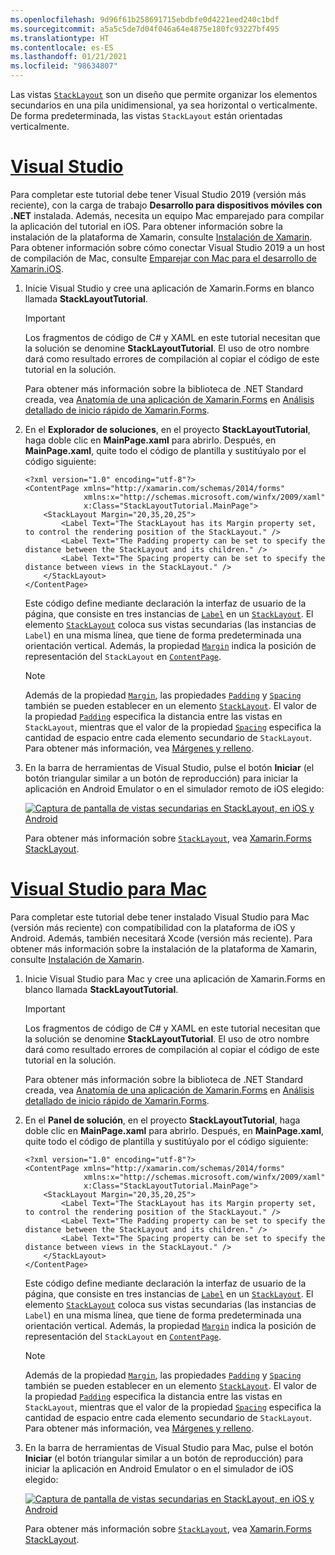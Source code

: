 ```yaml
---
ms.openlocfilehash: 9d96f61b258691715ebdbfe0d4221eed240c1bdf
ms.sourcegitcommit: a5a5c5de7d04f046a64e4875e180fc93227bf495
ms.translationtype: HT
ms.contentlocale: es-ES
ms.lasthandoff: 01/21/2021
ms.locfileid: "98634807"
---
```

Las vistas [`StackLayout`](xref:Xamarin.Forms.StackLayout) son un diseño que permite organizar los elementos secundarios en una pila unidimensional, ya sea horizontal o verticalmente. De forma predeterminada, las vistas `StackLayout` están orientadas verticalmente.

# <a name="visual-studio"></a>[Visual Studio](#tab/vswin)

Para completar este tutorial debe tener Visual Studio 2019 (versión más reciente), con la carga de trabajo **Desarrollo para dispositivos móviles con .NET** instalada. Además, necesita un equipo Mac emparejado para compilar la aplicación del tutorial en iOS. Para obtener información sobre la instalación de la plataforma de Xamarin, consulte [Instalación de Xamarin](~/get-started/installation/index.md). Para obtener información sobre cómo conectar Visual Studio 2019 a un host de compilación de Mac, consulte [Emparejar con Mac para el desarrollo de Xamarin.iOS](~/ios/get-started/installation/windows/connecting-to-mac/index.md).

1. Inicie Visual Studio y cree una aplicación de Xamarin.Forms en blanco llamada **StackLayoutTutorial**.

    > [!IMPORTANT]
    > Los fragmentos de código de C# y XAML en este tutorial necesitan que la solución se denomine **StackLayoutTutorial**. El uso de otro nombre dará como resultado errores de compilación al copiar el código de este tutorial en la solución.

    Para obtener más información sobre la biblioteca de .NET Standard creada, vea [Anatomía de una aplicación de Xamarin.Forms](~/get-started/quickstarts/deepdive.md#anatomy-of-a-xamarinforms-application) en [Análisis detallado de inicio rápido de Xamarin.Forms](~/get-started/quickstarts/deepdive.md).

1. En el **Explorador de soluciones**, en el proyecto **StackLayoutTutorial**, haga doble clic en **MainPage.xaml** para abrirlo. Después, en **MainPage.xaml**, quite todo el código de plantilla y sustitúyalo por el código siguiente:

    ```xaml
    <?xml version="1.0" encoding="utf-8"?>
    <ContentPage xmlns="http://xamarin.com/schemas/2014/forms"
                 xmlns:x="http://schemas.microsoft.com/winfx/2009/xaml"
                 x:Class="StackLayoutTutorial.MainPage">
        <StackLayout Margin="20,35,20,25">
            <Label Text="The StackLayout has its Margin property set, to control the rendering position of the StackLayout." />
            <Label Text="The Padding property can be set to specify the distance between the StackLayout and its children." />
            <Label Text="The Spacing property can be set to specify the distance between views in the StackLayout." />
        </StackLayout>
    </ContentPage>
    ```

    Este código define mediante declaración la interfaz de usuario de la página, que consiste en tres instancias de [`Label`](xref:Xamarin.Forms.Label) en un [`StackLayout`](xref:Xamarin.Forms.StackLayout). El elemento [`StackLayout`](xref:Xamarin.Forms.StackLayout) coloca sus vistas secundarias (las instancias de `Label`) en una misma línea, que tiene de forma predeterminada una orientación vertical. Además, la propiedad [`Margin`](xref:Xamarin.Forms.View.Margin) indica la posición de representación del `StackLayout` en [`ContentPage`](xref:Xamarin.Forms.ContentPage).

    > [!NOTE]
    > Además de la propiedad [`Margin`](xref:Xamarin.Forms.View.Margin), las propiedades [`Padding`](xref:Xamarin.Forms.Layout.Padding) y [`Spacing`](xref:Xamarin.Forms.StackLayout.Spacing) también se pueden establecer en un elemento [`StackLayout`](xref:Xamarin.Forms.StackLayout). El valor de la propiedad [`Padding`](xref:Xamarin.Forms.Layout.Padding) especifica la distancia entre las vistas en `StackLayout`, mientras que el valor de la propiedad [`Spacing`](xref:Xamarin.Forms.StackLayout.Spacing) especifica la cantidad de espacio entre cada elemento secundario de `StackLayout`. Para obtener más información, vea [Márgenes y relleno](~/xamarin-forms/user-interface/layouts/margin-and-padding.md).

1. En la barra de herramientas de Visual Studio, pulse el botón **Iniciar** (el botón triangular similar a un botón de reproducción) para iniciar la aplicación en Android Emulator o en el simulador remoto de iOS elegido:

    [![Captura de pantalla de vistas secundarias en StackLayout, en iOS y Android](../images/create-stacklayout.png "StackLayout que contiene instancias de etiqueta")](../images/create-stacklayout-large.png#lightbox "StackLayout que contiene instancias de etiqueta")

    Para obtener más información sobre [`StackLayout`](xref:Xamarin.Forms.StackLayout), vea [Xamarin.Forms StackLayout](~/xamarin-forms/user-interface/layouts/stacklayout.md).

# <a name="visual-studio-for-mac"></a>[Visual Studio para Mac](#tab/vsmac)

Para completar este tutorial debe tener instalado Visual Studio para Mac (versión más reciente) con compatibilidad con la plataforma de iOS y Android. Además, también necesitará Xcode (versión más reciente). Para obtener más información sobre la instalación de la plataforma de Xamarin, consulte [Instalación de Xamarin](~/get-started/installation/index.md).

1. Inicie Visual Studio para Mac y cree una aplicación de Xamarin.Forms en blanco llamada **StackLayoutTutorial**.

    > [!IMPORTANT]
    > Los fragmentos de código de C# y XAML en este tutorial necesitan que la solución se denomine **StackLayoutTutorial**. El uso de otro nombre dará como resultado errores de compilación al copiar el código de este tutorial en la solución.

    Para obtener más información sobre la biblioteca de .NET Standard creada, vea [Anatomía de una aplicación de Xamarin.Forms](~/get-started/first-app/index.md) en [Análisis detallado de inicio rápido de Xamarin.Forms](~/get-started/first-app/index.md).

1. En el **Panel de solución**, en el proyecto **StackLayoutTutorial**, haga doble clic en **MainPage.xaml** para abrirlo. Después, en **MainPage.xaml**, quite todo el código de plantilla y sustitúyalo por el código siguiente:

    ```xaml
    <?xml version="1.0" encoding="utf-8"?>
    <ContentPage xmlns="http://xamarin.com/schemas/2014/forms"
                 xmlns:x="http://schemas.microsoft.com/winfx/2009/xaml"
                 x:Class="StackLayoutTutorial.MainPage">
        <StackLayout Margin="20,35,20,25">
            <Label Text="The StackLayout has its Margin property set, to control the rendering position of the StackLayout." />
            <Label Text="The Padding property can be set to specify the distance between the StackLayout and its children." />
            <Label Text="The Spacing property can be set to specify the distance between views in the StackLayout." />
        </StackLayout>
    </ContentPage>
    ```

    Este código define mediante declaración la interfaz de usuario de la página, que consiste en tres instancias de [`Label`](xref:Xamarin.Forms.Label) en un [`StackLayout`](xref:Xamarin.Forms.StackLayout). El elemento [`StackLayout`](xref:Xamarin.Forms.StackLayout) coloca sus vistas secundarias (las instancias de `Label`) en una misma línea, que tiene de forma predeterminada una orientación vertical. Además, la propiedad [`Margin`](xref:Xamarin.Forms.View.Margin) indica la posición de representación del `StackLayout` en [`ContentPage`](xref:Xamarin.Forms.ContentPage).

    > [!NOTE]
    > Además de la propiedad [`Margin`](xref:Xamarin.Forms.View.Margin), las propiedades [`Padding`](xref:Xamarin.Forms.Layout.Padding) y [`Spacing`](xref:Xamarin.Forms.StackLayout.Spacing) también se pueden establecer en un elemento [`StackLayout`](xref:Xamarin.Forms.StackLayout). El valor de la propiedad [`Padding`](xref:Xamarin.Forms.Layout.Padding) especifica la distancia entre las vistas en `StackLayout`, mientras que el valor de la propiedad [`Spacing`](xref:Xamarin.Forms.StackLayout.Spacing) especifica la cantidad de espacio entre cada elemento secundario de `StackLayout`. Para obtener más información, vea [Márgenes y relleno](~/xamarin-forms/user-interface/layouts/margin-and-padding.md).

1. En la barra de herramientas de Visual Studio para Mac, pulse el botón **Iniciar** (el botón triangular similar a un botón de reproducción) para iniciar la aplicación en Android Emulator o en el simulador de iOS elegido:

    [![Captura de pantalla de vistas secundarias en StackLayout, en iOS y Android](../images/create-stacklayout.png "StackLayout que contiene instancias de etiqueta")](../images/create-stacklayout-large.png#lightbox "StackLayout que contiene instancias de etiqueta")

    Para obtener más información sobre [`StackLayout`](xref:Xamarin.Forms.StackLayout), vea [Xamarin.Forms StackLayout](~/xamarin-forms/user-interface/layouts/stacklayout.md).
